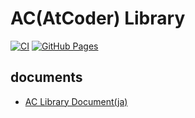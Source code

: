 # AC(AtCoder) Library

[![CI](https://github.com/habara-k/ac-library/actions/workflows/oj-verify.yml/badge.svg)](https://github.com/habara-k/ac-library/actions/workflows/oj-verify.yml)
[![GitHub Pages](https://img.shields.io/static/v1?label=GitHub+Pages&message=+&color=brightgreen&logo=github)](https://habara-k.github.io/ac-library/) 

## documents
- [AC Library Document(ja)](https://atcoder.github.io/ac-library/production/document_ja/)
